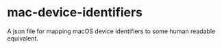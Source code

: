 # mac-device-identifiers
A json file for mapping macOS device identifiers to some human readable equivalent.
